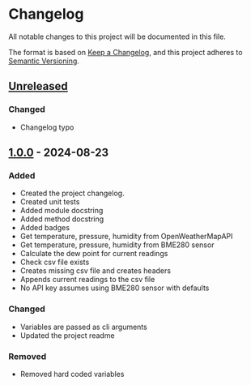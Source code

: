 # Changelog

All notable changes to this project will be documented in this file.

The format is based on [Keep a Changelog](https://keepachangelog.com/en/1.1.0/),
and this project adheres to [Semantic Versioning](https://semver.org/spec/v2.0.0.html).

## [Unreleased]

### Changed

- Changelog typo

## [1.0.0] - 2024-08-23

### Added

- Created the project changelog.
- Created unit tests
- Added module docstring
- Added method docstring
- Added badges
- Get temperature, pressure, humidity from OpenWeatherMapAPI
- Get temperature, pressure, humidity from BME280 sensor
- Calculate the dew point for current readings
- Check csv file exists
- Creates missing csv file and creates headers
- Appends current readings to the csv file
- No API key assumes using BME280 sensor with defaults

### Changed

- Variables are passed as cli arguments
- Updated the project readme

### Removed

- Removed hard coded variables

[unreleased]: https://github.com/joe-mccarthy/environment-checker/compare/v1.1.1...HEAD
[1.0.0]: https://github.com/joe-mccarthy/environment-checker/releases/tag/v0.0.1
